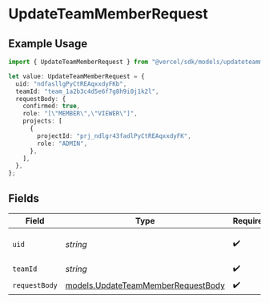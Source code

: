 # UpdateTeamMemberRequest

## Example Usage

```typescript
import { UpdateTeamMemberRequest } from "@vercel/sdk/models/updateteammemberop.js";

let value: UpdateTeamMemberRequest = {
  uid: "ndfasllgPyCtREAqxxdyFKb",
  teamId: "team_1a2b3c4d5e6f7g8h9i0j1k2l",
  requestBody: {
    confirmed: true,
    role: "[\"MEMBER\",\"VIEWER\"]",
    projects: [
      {
        projectId: "prj_ndlgr43fadlPyCtREAqxxdyFK",
        role: "ADMIN",
      },
    ],
  },
};
```

## Fields

| Field                                                                          | Type                                                                           | Required                                                                       | Description                                                                    | Example                                                                        |
| ------------------------------------------------------------------------------ | ------------------------------------------------------------------------------ | ------------------------------------------------------------------------------ | ------------------------------------------------------------------------------ | ------------------------------------------------------------------------------ |
| `uid`                                                                          | *string*                                                                       | :heavy_check_mark:                                                             | The ID of the member.                                                          | ndfasllgPyCtREAqxxdyFKb                                                        |
| `teamId`                                                                       | *string*                                                                       | :heavy_check_mark:                                                             | N/A                                                                            | team_1a2b3c4d5e6f7g8h9i0j1k2l                                                  |
| `requestBody`                                                                  | [models.UpdateTeamMemberRequestBody](../models/updateteammemberrequestbody.md) | :heavy_check_mark:                                                             | N/A                                                                            |                                                                                |